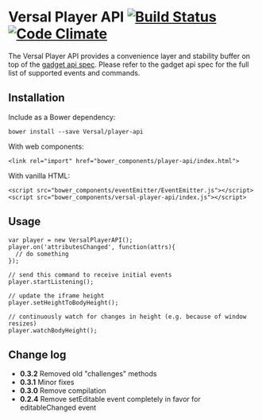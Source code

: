 # Versal Player API [![Build Status](https://travis-ci.org/Versal/player-api.svg?branch=master)](https://travis-ci.org/Versal/player-api) [![Code Climate](https://codeclimate.com/github/Versal/player-api.png)](https://codeclimate.com/github/Versal/player-api)

The Versal Player API provides a convenience layer and stability buffer on top
of the [gadget api spec](https://github.com/Versal/gadget-api-spec). Please
refer to the gadget api spec for the full list of supported events and commands.

## Installation

Include as a Bower dependency:

    bower install --save Versal/player-api

With web components:

    <link rel="import" href="bower_components/player-api/index.html">

With vanilla HTML:

    <script src="bower_components/eventEmitter/EventEmitter.js"></script>
    <script src="bower_components/versal-player-api/index.js"></script>

## Usage

    var player = new VersalPlayerAPI();
    player.on('attributesChanged', function(attrs){
      // do something
    });

    // send this command to receive initial events
    player.startListening();

    // update the iframe height
    player.setHeightToBodyHeight();

    // continuously watch for changes in height (e.g. because of window resizes)
    player.watchBodyHeight();

## Change log
- **0.3.2** Removed old "challenges" methods
- **0.3.1** Minor fixes
- **0.3.0** Remove compilation
- **0.2.4** Remove setEditable event completely in favor for editableChanged event
